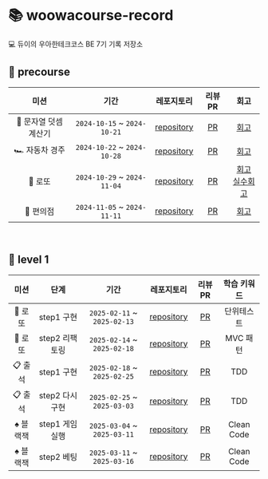 # 📚 woowacourse-record
💻 듀이의 우아한테크코스 BE 7기 기록 저장소

## 📓 precourse
|미션|기간|레포지토리|리뷰 PR|회고|
|:---:|:---:|:---:|:---:|:---:|
|🧮 문자열 덧셈 계산기|``2024-10-15`` ~ ``2024-10-21``|[repository](https://github.com/ljhee92/java-calculator-7/tree/ljhee92)|[PR](https://github.com/woowacourse-precourse/java-calculator-7/pull/983)|[회고](https://ju-heee.tistory.com/50)|
|🏎️ 자동차 경주|``2024-10-22`` ~ ``2024-10-28``|[repository](https://github.com/ljhee92/java-racingcar-7/tree/ljhee92)|[PR](https://github.com/woowacourse-precourse/java-racingcar-7/pull/111)|[회고](https://ju-heee.tistory.com/51)|
|🎱 로또|``2024-10-29`` ~ ``2024-11-04``|[repository](https://github.com/ljhee92/java-lotto-7/tree/ljhee92)|[PR](https://github.com/woowacourse-precourse/java-lotto-7/pull/501)|[회고](https://ju-heee.tistory.com/52)<br /> [실수회고](https://ju-heee.tistory.com/53)|
|🏪 편의점|``2024-11-05`` ~ ``2024-11-11``|[repository](https://github.com/ljhee92/java-convenience-store-7-ljhee92)|[PR](https://github.com/ljhee92/java-convenience-store-7-ljhee92/pull/1)|[회고](https://ju-heee.tistory.com/54)|
<br />

## 📕 level 1
|미션|단계|기간|레포지토리|리뷰 PR|학습 키워드|
|:---:|:---:|:---:|:---:|:---:|:---:|
|🎱 로또|step1 구현|``2025-02-11`` ~ ``2025-02-13``|[repository](https://github.com/ljhee92/java-lotto/tree/step1)|[PR](https://github.com/woowacourse/java-lotto/pull/533)|단위테스트|
|🎱 로또|step2 리팩토링|``2025-02-14`` ~ ``2025-02-18``|[repository](https://github.com/ljhee92/java-lotto/tree/step2)|[PR](https://github.com/woowacourse/java-lotto/pull/598)|MVC 패턴|
|📋 출석|step1 구현|``2025-02-18`` ~ ``2025-02-25``|[repository](https://github.com/ljhee92/java-attendance/tree/step1)|[PR](https://github.com/woowacourse/java-attendance/pull/36)|TDD|
|📋 출석|step2 다시 구현|``2025-02-25`` ~ ``2025-03-03``|[repository](https://github.com/ljhee92/java-attendance/tree/step2)|[PR](https://github.com/woowacourse/java-attendance/pull/129)|TDD|
|♠️ 블랙잭|step1 게임 실행|``2025-03-04`` ~ ``2025-03-11`` |[repository](https://github.com/ljhee92/java-blackjack/tree/step2)|[PR](https://github.com/woowacourse/java-blackjack/pull/796)|Clean Code|
|♠️ 블랙잭|step2 베팅|``2025-03-11`` ~ ``2025-03-16`` |[repository](https://github.com/ljhee92/java-blackjack/tree/step1)|[PR](https://github.com/woowacourse/java-blackjack/pull/865)|Clean Code|
